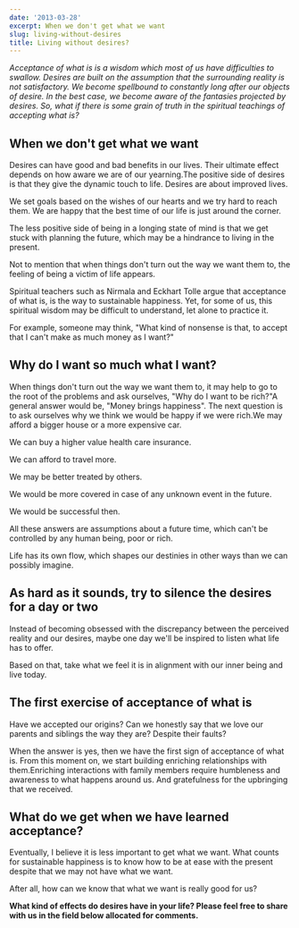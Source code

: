 ```yaml
---
date: '2013-03-28'
excerpt: When we don't get what we want
slug: living-without-desires
title: Living without desires?
---
```


*Acceptance of what is is a wisdom which most of us have difficulties to swallow. Desires are built on the assumption that the surrounding reality is not satisfactory. We become spellbound to constantly long after our objects of desire. In the best case, we become aware of the fantasies projected by desires. So, what if there is some grain of truth in the spiritual teachings of accepting what is?*

## When we don't get what we want

Desires can have good and bad benefits in our lives. Their ultimate effect depends on how aware we are of our yearning.The positive side of desires is that they give the dynamic touch to life. Desires are about improved lives.

We set goals based on the wishes of our hearts and we try hard to reach them. We are happy that the best time of our life is just around the corner.

The less positive side of being in a longing state of mind is that we get stuck with planning the future, which may be a hindrance to living in the present.

Not to mention that when things don't turn out the way we want them to, the feeling of being a victim of life appears.

Spiritual teachers such as Nirmala and Eckhart Tolle argue that acceptance of what is, is the way to sustainable happiness. Yet, for some of us, this spiritual wisdom may be difficult to understand, let alone to practice it.

For example, someone may think, "What kind of nonsense is that, to accept that I can't make as much money as I want?"

## Why do I want so much what I want?

When things don't turn out the way we want them to, it may help to go to the root of the problems and ask ourselves, "Why do I want to be rich?"A general answer would be, "Money brings happiness". The next question is to ask ourselves why we think we would be happy if we were rich.We may afford a bigger house or a more expensive car.

We can buy a higher value health care insurance.

We can afford to travel more.

We may be better treated by others.

We would be more covered in case of any unknown event in the future.

We would be successful then.

All these answers are assumptions about a future time, which can't be controlled by any human being, poor or rich.

Life has its own flow, which shapes our destinies in other ways than we can possibly imagine.

## As hard as it sounds, try to silence the desires for a day or two

Instead of becoming obsessed with the discrepancy between the perceived reality and our desires, maybe one day we'll be inspired to listen what life has to offer.

Based on that, take what we feel it is in alignment with our inner being and live today.

## The first exercise of acceptance of what is

Have we accepted our origins? Can we honestly say that we love our parents and siblings the way they are? Despite their faults?

When the answer is yes, then we have the first sign of acceptance of what is. From this moment on, we start building enriching relationships with them.Enriching interactions with family members require humbleness and awareness to what happens around us. And gratefulness for the upbringing that we received.

## What do we get when we have learned acceptance?

Eventually, I believe it is less important to get what we want. What counts for sustainable happiness is to know how to be at ease with the present despite that we may not have what we want.

After all, how can we know that what we want is really good for us?

**What kind of effects do desires have in your life? Please feel free to share with us in the field below allocated for comments.**
